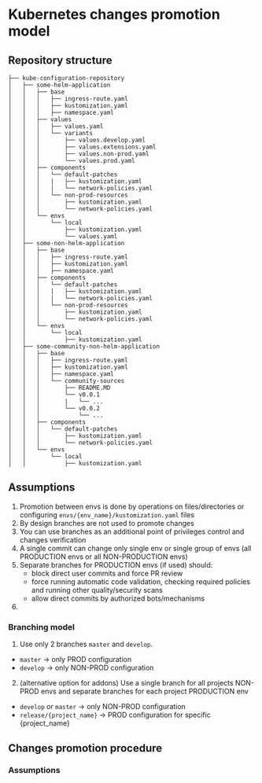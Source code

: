 # Kubernetes changes promotion model

## Repository structure

```
├── kube-configuration-repository
│   ├── some-helm-application
│   │   ├── base
│   │   │   ├── ingress-route.yaml
│   │   │   ├── kustomization.yaml
│   │   │   ├── namespace.yaml
│   │   ├── values
│   │   │   ├── values.yaml
│   │   │   └── variants
│   │   │       ├── values.develop.yaml
│   │   │       ├── values.extensions.yaml
│   │   │       ├── values.non-prod.yaml
│   │   │       └── values.prod.yaml
│   │   ├── components
│   │   │   └── default-patches
│   │   │   |   ├── kustomization.yaml
│   │   │   |   └── network-policies.yaml
│   │   │   └── non-prod-resources
│   │   │       ├── kustomization.yaml
│   │   │       └── network-policies.yaml
│   │   └── envs
│   │       └── local
│   │           ├── kustomization.yaml
│   │           └── values.yaml
│   ├── some-non-helm-application
│   │   ├── base
│   │   │   ├── ingress-route.yaml
│   │   │   ├── kustomization.yaml
│   │   │   ├── namespace.yaml
│   │   ├── components
│   │   │   └── default-patches
│   │   │   |   ├── kustomization.yaml
│   │   │   |   └── network-policies.yaml
│   │   │   └── non-prod-resources
│   │   │       ├── kustomization.yaml
│   │   │       └── network-policies.yaml
│   │   └── envs
│   │       └── local
│   │           ├── kustomization.yaml
│   ├── some-community-non-helm-application
│   │   ├── base
│   │   │   ├── ingress-route.yaml
│   │   │   ├── kustomization.yaml
│   │   │   ├── namespace.yaml
│   │   │   └── community-sources
│   │   │       ├── README.MD
│   │   │       └── v0.0.1
│   │   │       |   └── ...
│   │   │       └── v0.0.2
│   │   │           └── ...
│   │   ├── components
│   │   │   └── default-patches
│   │   │       ├── kustomization.yaml
│   │   │       └── network-policies.yaml
│   │   └── envs
│   │       └── local
│   │           ├── kustomization.yaml

```
## Assumptions

1. Promotion between envs is done by operations on files/directories or configuring `envs/{env_name}/kustomization.yaml` files
2. By design branches are not used to promote changes
3. You can use branches as an additional point of privileges control and changes verification
4. A single commit can change only single env or single group of envs (all PRODUCTION envs or all NON-PRODUCTION envs)
5. Separate branches for PRODUCTION envs (if used) should:
   - block direct user commits and force PR review
   - force running automatic code validation, checking required policies and running other quality/security scans
   - allow direct commits by authorized bots/mechanisms
6. 


### Branching model

1. Use only 2 branches `master` and `develop`. 
  - `master` -> only PROD configuration
  - `develop` -> only NON-PROD configuration
2. (alternative option for addons) Use a single branch for all projects NON-PROD envs and separate branches for each project PRODUCTION env
  - `develop` or `master` ->  only NON-PROD configuration
  - `release/{project_name}` -> PROD configuration for specific {project_name}

## Changes promotion procedure

### Assumptions



    
